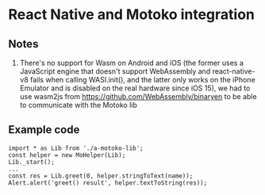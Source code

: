 # React Native and Motoko integration

## Notes
1. There's no support for Wasm on Android and iOS (the former uses a JavaScript engine that doesn't support WebAssembly and react-native-v8 fails when calling WASI.init(), and the latter only works on the iPhone Emulator and is disabled on the real hardware since iOS 15), we had to use wasm2js from https://github.com/WebAssembly/binaryen to be able to communicate with the Motoko lib

## Example code
    import * as Lib from './a-motoko-lib';
    const helper = new MoHelper(Lib);
    Lib._start();
    ...
    const res = Lib.greet(0, helper.stringToText(name));
    Alert.alert('greet() result', helper.textToString(res));
